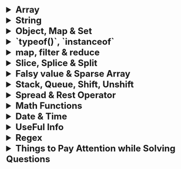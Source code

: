 <details >
 <summary style="font-size: x-large; font-weight: bold">Array</summary>

<details>
 <summary style="font-size: large; font-weight: bold">Looping through an `Array`</summary>

```javascript
const scores = [22, 54, 76, 92, 43, 33];
```
The `for…in` loop is an easier way to loop through arrays as it gives us the key
```javascript
for (i in scores) {
    console.log(scores[i]);
}
```

The `for...of` Loop iterates over iterable objects such as arrays, sets, maps, strings, and so on. 
It has the same syntax as the for...in loop, but instead of getting the key, 
it gets the element itself.
```javascript
for (score of scores) {
    console.log(score);
}
```

```javascript
scores.forEach((score) => {
    console.log(score);
});
```
Output
```
22
54
76
92
43
33
```

Referred Article: https://www.freecodecamp.org/news/how-to-loop-through-an-array-in-javascript-js-iterate-tutorial/

#### Looping Array fixed number of time in React

```jsx
{
    Array(10).fill(null).map((_, index) => <p key={index}>Hello</p>)
}
```

```jsx
{
    [...Array(10)].map((_, index) => <p key={index}>Hello</p>)
}
```

</details >




<details >
 <summary style="font-size: large; font-weight: bold">Initialization & Update 2D Array</summary>

#### ✅✅ Right Way to fill 2D Array
```js
let score = Array(4).fill().map(() => Array(4).fill(0));
```

#### ❌❌ Wrong Way to fill 2D Array
```js
let score = Array(4).fill(Array(4)).map(a => a.fill(0));
```


This is wrong way to initialize an array.

In this case, you're creating an array with 4 elements using Array(4). Then you use fill(Array(4)) to fill each of those elements with the same array reference (which is [0, 0, 0, 0]). This means all elements in the outer array refer to the same inner array. Finally, you use map to apply fill(0) to each inner array. This fills each inner array with zeros.
![img_18.png](img_18.png)

#### ✅ Right way to update 2-D array
![img_14.png](images/img_14.png)

---
</details>




<details >
 <summary style="font-size: large; font-weight: bold">Sort Array (`sort()`)</summary>

![img.png](images/img_12.png)
https://developer.mozilla.org/en-US/docs/Web/JavaScript/Reference/Global_Objects/Array/sort

```js
let nums1 = [1,5,2,9,6];
let nums2 = [1,5,2,9,6];

nums1.sort((a, b) => b - a); //[9, 6, 5, 2, 1]
nums2.sort((a, b) => a - b); //[1, 2, 5, 6, 9]
```

<details >
 <summary style="font-size: medium; font-weight: bold">Alphabetical Sort</summary>

### Alphabetical sort based on one key value
Sorting done here based on `name` key value
![img_13.png](img_13.png)

Other helpful methods: https://dev.to/sanchithasr/how-to-add-modify-and-delete-javascript-object-literal-properties-49cd

---
</details>

---
</details>


<details >
 <summary style="font-size: large; font-weight: bold">`includes()`, `some()`, `every()`, `indexOf()`, `findIndex()` & `find()`</summary>

1. `.includes()` `Array` `String`
```js
const array1 = [1, 2, 3];

console.log(array1.includes(2));
// Expected output: true

const pets = ['cat', 'dog', 'bat'];

console.log(pets.includes('cat'));
// Expected output: true

console.log(pets.includes('at'));
// Expected output: false
```

2. `Array.prototype.some()` `Function`

The some() method of Array instances tests whether at least one element in the array passes the test implemented by the provided function. It returns true if, in the array, it finds an element for which the provided function returns true; otherwise it returns false. It doesn't modify the array.

```js
const array = [1, 2, 3, 4, 5];

// Checks whether an element is even
const even = (element) => element % 2 === 0;

console.log(array.some(even));
// Expected output: true
```


3. `Array.prototype.every()` `Function`

The every() method of Array instances tests whether all elements in the array pass the test implemented by the provided function. It returns a Boolean value.

```js
const isBelowThreshold = (currentValue) => currentValue < 40;

const array1 = [1, 30, 39, 29, 10, 13];

console.log(array1.every(isBelowThreshold));
// Expected output: true
```

4. `.indexOf()` `Array` `String`
```js
const beasts = ['ant', 'bison', 'camel', 'duck', 'bison'];

console.log(beasts.indexOf('bison'));
// Expected output: 1

// Start from index 2
console.log(beasts.indexOf('bison', 2));
// Expected output: 4

console.log(beasts.indexOf('giraffe'));
// Expected output: -1

const paragraph = "I think Ruth's dog is cuter than your dog!";

const searchTerm = 'dog';
const indexOfFirst = paragraph.indexOf(searchTerm);

console.log(`The index of the first "${searchTerm}" is ${indexOfFirst}`);
// Expected output: "The index of the first "dog" is 15"
```

5. `Array.prototype.findIndex()` `Function`

The findIndex() method of Array instances returns the index of the first element in an array that satisfies the provided testing function. If no elements satisfy the testing function, -1 is returned.
```js
const array1 = [5, 12, 8, 130, 44];

const isLargeNumber = (element) => element > 13;

console.log(array1.findIndex(isLargeNumber));
// Expected output: 3
```

6. `Array.prototype.find()` `Function`

The `find()` method of Array instances returns the **first element** in the provided array that satisfies the provided **testing function**. If **no values satisfy** the testing function, **undefined** is returned.
```js
const array1 = [5, 12, 8, 130, 44];

const found = array1.find((element) => element > 10);

console.log(found);
// Expected output: 12
```

---
</details>


<details >
 <summary style="font-size: large; font-weight: bold">`join()` & `concat()`</summary>

1. `Array.prototype.join()`
   The join() method of Array instances creates and returns a new string by concatenating all of the elements in this array, separated by commas or a specified separator string. If the array has only one item, then that item will be returned without using the separator.
```js
const elements = ['Fire', 'Air', 'Water'];

console.log(elements.join());
// Expected output: "Fire,Air,Water"

console.log(elements.join(''));
// Expected output: "FireAirWater"

console.log(elements.join('-'));
// Expected output: "Fire-Air-Water"
```

2. `Array.prototype.concat()`
```js
const array1 = ['a', 'b', 'c'];
const array2 = ['d', 'e', 'f'];
const array3 = array1.concat(array2);

console.log(array3);
// Expected output: Array ["a", "b", "c", "d", "e", "f"]
```

---
</details>


<details >
 <summary style="font-size: large; font-weight: bold">`fill()`, `flat()`, `reverse()`</summary>

1. `Array.prototype.fill()`
The fill() method of Array instances changes all elements within a range of indices in an array to a static value. It returns the modified array.
```js
const array1 = [1, 2, 3, 4];

// Fill with 0 from position 2 until position 4
console.log(array1.fill(0, 2, 4));
// Expected output: Array [1, 2, 0, 0]

// Fill with 5 from position 1
console.log(array1.fill(5, 1));
// Expected output: Array [1, 5, 5, 5]

console.log(array1.fill(6));
// Expected output: Array [6, 6, 6, 6]
```

2. `Array.prototype.flat()`
```js
const arr1 = [0, 1, 2, [3, 4]];

console.log(arr1.flat());
// expected output: Array [0, 1, 2, 3, 4]

const arr2 = [0, 1, [2, [3, [4, 5]]]];

console.log(arr2.flat());
// expected output: Array [0, 1, 2, Array [3, Array [4, 5]]]

console.log(arr2.flat(2));
// expected output: Array [0, 1, 2, 3, Array [4, 5]]

console.log(arr2.flat(Infinity));
// expected output: Array [0, 1, 2, 3, 4, 5]

```

3. `Array.prototype.reverse()`
```js
const array1 = ['one', 'two', 'three'];
console.log('array1:', array1);
// Expected output: "array1:" Array ["one", "two", "three"]

const reversed = array1.reverse();
console.log('reversed:', reversed);
// Expected output: "reversed:" Array ["three", "two", "one"]

// Careful: reverse is destructive -- it changes the original array.
console.log('array1:', array1);
// Expected output: "array1:" Array ["three", "two", "one"]
```

---
</details>


<details >
 <summary style="font-size: large; font-weight: bold">Convert to Array (`Array.from()`)</summary>

The Array.from() static method creates a new, shallow-copied Array instance from an iterable or array-like object.

```js
console.log(Array.from('foo'));
// Expected output: Array ["f", "o", "o"]

console.log(Array.from([1, 2, 3], (x) => x + x));
// Expected output: Array [2, 4, 6]
```

### Map
```js
const map = new Map([
  [1, 2],
  [2, 4],
  [4, 8],
]);
Array.from(map);
// [[1, 2], [2, 4], [4, 8]]

const mapper = new Map([
  ["1", "a"],
  ["2", "b"],
]);
Array.from(mapper.values());
// ['a', 'b'];

Array.from(mapper.keys());
// ['1', '2'];

```

### Set
```js
const set = new Set(["foo", "bar", "baz", "foo"]);
Array.from(set);
// [ "foo", "bar", "baz" ]

```

Note: Spreading a Set has issues when compiled with TypeScript (See issue #8856). It's safer to use `Array.from` above instead.

`const array = [...mySet];`

https://developer.mozilla.org/en-US/docs/Web/JavaScript/Reference/Global_Objects/Array/from

---
</details>


---
</details>






<details >
 <summary style="font-size: x-large; font-weight: bold">String</summary>

1. `String.prototype.charAt()` & `String.prototype.charCodeAt()`
```js
const sentence = 'The quick brown fox jumps over the lazy dog.';

const index = 4;

console.log(
        `Character code ${sentence.charCodeAt(index)} is equal to ${sentence.charAt(
                index,
        )}`,
);
// Expected output: "Character code 113 is equal to q"
```

2. `String.prototype.replace()` & `String.prototype.replaceAll()`

The original string is left unchanged.

```js
const paragraph = "I think Ruth's dog is cuter than your dog!";

console.log(paragraph.replace("Ruth's", 'my'));
// Expected output: "I think my dog is cuter than your dog!"

const regex = /Dog/i;
console.log(paragraph.replace(regex, 'ferret'));
// Expected output: "I think Ruth's ferret is cuter than your dog!"
```

```js
const paragraph = "I think Ruth's dog is cuter than your dog!";

console.log(paragraph.replaceAll('dog', 'monkey'));
// Expected output: "I think Ruth's monkey is cuter than your monkey!"

// Global flag required when calling replaceAll with regex
const regex = /Dog/gi;
console.log(paragraph.replaceAll(regex, 'ferret'));
// Expected output: "I think Ruth's ferret is cuter than your ferret!"
```
#### Global flag `//g` in regex is required while using `replaceAll`

3. `String.prototype.trim()`, `String.prototype.trimEnd()`, `String.prototype.trimStart()`
```js
const greeting = '   Hello world!   ';

console.log(greeting);
// Expected output: "   Hello world!   ";

console.log(greeting.trim());
// Expected output: "Hello world!";

const greeting = '   Hello world!   ';

console.log(greeting);
// Expected output: "   Hello world!   ";

console.log(greeting.trimEnd());
// Expected output: "   Hello world!";

```

4. `String.prototype.toString()` & `String.prototype.valueOf()`
```js
const stringObj = new String('foo');

console.log(stringObj);
// Expected output: String { "foo" }

console.log(stringObj.toString());
// Expected output: "foo"
```
````js
const stringObj = new String('foo');

console.log(stringObj);
// Expected output: String { "foo" }

console.log(stringObj.valueOf());
// Expected output: "foo"
````

5. `String.prototype.toLowerCase()` & `String.prototype.toUpperCase()`
```js
const sentence = 'The quick brown fox jumps over the lazy dog.';

console.log(sentence.toLowerCase());
// Expected output: "the quick brown fox jumps over the lazy dog."
```

---
</details>






<details >
 <summary style="font-size: x-large; font-weight: bold">Object, Map & Set</summary>

1. **Set: The Set object lets you store `unique` values of any type, whether primitive values or object references.**

2. **Map: Any value (both objects and primitive values) may be used as either a key or a value.**

The main common difference between `Map` or `Set` vs `Object` is that **in `Object` insertion order is not maintained**

![img_20.png](img_20.png)
<details >
 <summary style="font-size: large; font-weight: bold">Length</summary>

### 1. Object
```js
var size = Object.keys(myObj).length;
```

### 2. Set
```js
const set1 = new Set();
const object1 = {};

set1.add(42);
set1.add('forty two');
set1.add('forty two');
set1.add(object1);

console.log(set1.size);
// Expected output: 3
```

### 3. Map
```js
const map1 = new Map();

map1.set('a', 'alpha');
map1.set('b', 'beta');
map1.set('g', 'gamma');

console.log(map1.size);
// Expected output: 3
```

---
</details>


<details >
 <summary style="font-size: large; font-weight: bold">Iterate</summary>

### `Object`
We have three object static methods, which are:

1. `Object.keys()`

2. `Object.values()`

3. `Object.entries()`

```javascript
const population = {
  male: 4,
  female: 93,
  others: 10
};

let populationArr = Object.entries(population);

console.log(populationArr);
```

```
[["male", 4], ["female", 93], ["others", 10]]
```

```javascript
for ([key, value] of populationArr){
  console.log(key);
}
```
![img_10.png](img_10.png)

Referred Article: https://www.freecodecamp.org/news/how-to-iterate-over-objects-in-javascript/

### **Always use below strategy to iterate over `Map` & `Set`**

1. `Map`
```js
const map = new Map();

map.set('a', 1);
map.set('b', ['football', 'basketball']);
map.set('c', {
    1: "Apple",
    2: "Orange"
});

for(let [potato, tomato] of Array.from(map.entries())){
   console.log(potato, tomato)
}
```
2. `Set

```js
const set = new Set();

set.add('a');
set.add({
    1: "Apple",
    2: "Orange"
});

for(let [potato, tomato] of Array.from(set.entries())){
   console.log(potato, tomato)
}
```

Here is good example where any other method might fail:
https://www.greatfrontend.com/questions/javascript/data-selection?list=three-months

### `Map`

![img_11.png](img_11.png)

### `Set`
For Set objects there is no key like in Map objects. However, to keep the API similar to the Map object, each entry has the same value for its key and value here, so that an array [value, value] is returned.
```js
const set1 = new Set();
set1.add(42);
set1.add('forty two');

const iterator1 = set1.entries();

for (const entry of iterator1) {
  console.log(entry);
  // Expected output: Array [42, 42]
  // Expected output: Array ["forty two", "forty two"]
}
```
![img_12.png](img_12.png)

---
</details>

<details >
 <summary style="font-size: large; font-weight: bold">`hasOwnProperty()` & `has()`</summary>

The `hasOwnProperty()` method of Object instances returns a boolean indicating whether this object has the specified property as its own property (as opposed to inheriting it).

### Object
```js
const object1 = {};
object1.property1 = 42;

console.log(object1.hasOwnProperty('property1'));
// Expected output: true

console.log(object1.hasOwnProperty('toString'));
// Expected output: false

console.log(object1.hasOwnProperty('hasOwnProperty'));
// Expected output: false
```

### Map
```js
const map1 = new Map();
map1.set('bar', 'foo');

console.log(map1.has('bar'));
// Expected output: true

console.log(map1.has('baz'));
// Expected output: false
```

### Set
```js
const set1 = new Set([1, 2, 3, 4, 5]);

console.log(set1.has(1));
// Expected output: true

console.log(set1.has(6));
// Expected output: false
```

---
</details>


<details >
 <summary style="font-size: large; font-weight: bold">`delete` & `delete()`</summary>

### Object
```js
const Employee = {
  firstname: 'Maria',
  lastname: 'Sanchez',
};

console.log(Employee.firstname);
// Expected output: "Maria"

delete Employee.firstname;

console.log(Employee.firstname);
// Expected output: undefined
```

### Map
```js
const map1 = new Map();
map1.set('bar', 'foo');

console.log(map1.delete('bar'));
// Expected result: true
// True indicates successful removal

console.log(map1.has('bar'));
// Expected result: false
```

### Set
```js
const set1 = new Set();
set1.add({ x: 10, y: 20 }).add({ x: 20, y: 30 });

// Delete any point with `x > 10`.
set1.forEach((point) => {
  if (point.x > 10) {
    set1.delete(point);
  }
});

console.log(set1.size);
// Expected output: 1
```

---
</details>

<details >
 <summary style="font-size: large; font-weight: bold">`set()`, `get()` & `add()`</summary>

### Map
```js
const map1 = new Map();

map1.set('a', 1);
map1.set('b', 2);
map1.set('c', 3);

console.log(map1.get('a'));
// Expected output: 1

map1.set('a', 97);

console.log(map1.get('a'));
// Expected output: 97
```

### Set
```js
const set1 = new Set();

set1.add(42);
set1.add(42);
set1.add(13);

for (const item of set1) {
  console.log(item);
  // Expected output: 42
  // Expected output: 13
}
```

---
</details>

<details >
 <summary style="font-size: large; font-weight: bold">Initialize</summary>

![img_7.png](img_7.png)

![img_8.png](img_8.png)

---
</details>


<details >
 <summary style="font-size: large; font-weight: bold">Sort</summary>

### Alphabetical sort based on one key value
Sorting done here based on `name` key value
![img_13.png](img_13.png)

Other helpful methods: https://dev.to/sanchithasr/how-to-add-modify-and-delete-javascript-object-literal-properties-49cd

---
</details>

Map: https://developer.mozilla.org/en-US/docs/Web/JavaScript/Reference/Global_Objects/Map
<br>
Set: https://developer.mozilla.org/en-US/docs/Web/JavaScript/Reference/Global_Objects/Set/add

![img_19.png](img_19.png)

---
</details>





<details >
 <summary style="font-size: x-large; font-weight: bold">`typeof()`, `instanceof`</summary>

### `typeof()`

In JavaScript, a primitive (primitive value, primitive data type) is data that is not an `object` and has no methods or properties. There are 7 primitive data types:

![img.png](images/img.png)
![img_21.png](img_21.png)
- Most of the time, a primitive value is represented directly at the lowest level of the language implementation.
- All primitive types, except `null` and `undefined`, have their corresponding object wrapper types, which provide useful methods for working with the primitive values. For example, the `Number` object provides methods like `toExponential()`.


```javascript
typeof([])
// "object"

//Check if an object is an array
Array.isArray([])
```

**Everything related to datatype + better way to get all datatype correctly :**
https://www.zhenghao.io/posts/js-data-type

```js
Object.prototype.toString.call({}); // "[object Object]"
Object.prototype.toString.call(1); // "[object Number]"
Object.prototype.toString.call('1'); // "[object String]"
Object.prototype.toString.call(true); // "[object Boolean]"
Object.prototype.toString.call(new String('string')); // "[object String]"
Object.prototype.toString.call(function () {}); // "[object Function]"
Object.prototype.toString.call(null); //"[object Null]"
Object.prototype.toString.call(undefined); //"[object Undefined]"
Object.prototype.toString.call(/123/g); //"[object RegExp]"
Object.prototype.toString.call(new Date()); //"[object Date]"
Object.prototype.toString.call([]); //"[object Array]"
Object.prototype.toString.call(document); //"[object HTMLDocument]"
Object.prototype.toString.call(window); //"[object Window]
```

```js
function getType(obj) {
  const lowerCaseTheFirstLetter = (str) => str[0].toLowerCase() + str.slice(1);
  const type = typeof obj;
  if (type !== 'object') {
    return type;
  }

  return lowerCaseTheFirstLetter(
    Object.prototype.toString.call(obj).replace(/^\[object (\S+)\]$/, '$1')
  );
}

getType([]); // "array"
getType('123'); // "string"
getType(null); // "null"
getType(undefined); // "undefined"
getType(); // "undefined"
getType(function () {}); // "function"
getType(/123/g); // "regExp"
getType(new Date()); // "date"
getType(new Map()); // "map"
getType(new Set()); // "set
```

Referred Article: https://developer.mozilla.org/en-US/docs/Web/JavaScript/Data_structures#bigint_type


### `object`
- Understand that in JavaScript most things are `objects`, and you've probably used objects every time you've touched JavaScript.
- In JavaScript, `objects` are the only mutable values.
- `Functions` are, in fact, also objects with the additional capability of being callable.
```js
const person = {
   name: ["Bob", "Smith"],
   age: 32,
   bio() {
   console.log(`${this.name[0]} ${this.name[1]} is ${this.age} years old.`);
   },
   introduceSelf() {
   console.log(`Hi! I'm ${this.name[0]}.`);
   },
};
```
- An object like this is referred to as an object literal — we've literally written out the object contents as we've come to create it. This is different compared to objects instantiated from classes
- Using object literals is fine when you only need to create one object


```js
function createPerson(name) {
    const obj = {};
    obj.name = name;
    obj.introduceSelf = function () {
        console.log(`Hi! I'm ${this.name}.`);
    };
    return obj;
}

```
- This function creates and returns a new `object` each time we call it. The object will have two members:
  - a property `name`
  - a method `introduceSelf()`.
- We can use `Factory Function`, `Constructor Function` or `Class` for creating objects in much better way

About how functions and objects are related in javascript, consider the following points:

- All non-primitive types are objects in JavaScript.
- All objects directly or indirectly inherit from Object.prototype (unless prototype is changed explicitly using setPrototypeOf).
- All native functions inherit from Function.prototype which inherits from Object.prototype, so it means function indirectly inherits from Object.prototype because functions are treated as objects in JavaScript.
- The reason functions are treated as objects is because they can be passed as parameters to other functions and can be returned from functions i.e. higher order functions(a powerful feature of javascript).
- A function can be called using the () operator because the JavaScript engine knows it is declared using a function keyword and has executable code. So whenever it is called, the JavaScript engine creates a new execution context and set the this binding and then executes the function. None of that happens when you try to call an object instead an error is thrown i.e. "is not a function".

So we can say that not every object is a function because they may have not been declared using the function keyword and not have executable code.

As the function is treated as an object in JavaScript, we can add properties to it, create new objects from it.
A non-function type object cannot be called using () because it does not have executable code and is not declared using the function keyword. Instead, it is declared using new Object() or object notation and contains methods and properties.


More Details:-
- https://developer.mozilla.org/en-US/docs/Learn_web_development/Core/Scripting/Object_basics#introducing_constructors

- https://stackoverflow.com/questions/54861385/is-object-a-function-in-javascript
### `instanceof`
![img_5.png](img_5.png)

You can also use to check whether a variable is `Promise` or not
```js
function isPromise(value) {
  return value instanceof Promise;
}

const myPromise = new Promise(() => {});
console.log(isPromise(myPromise)); // true
console.log(isPromise("hello")); // false
```

https://developer.mozilla.org/en-US/docs/Web/JavaScript/Reference/Operators/instanceof

---
</details>







<details >
 <summary style="font-size: x-large; font-weight: bold">map, filter & reduce</summary>

### `map()`
The map() method of Array instances `CREATES a NEW ARRAY` populated with the results of calling a provided function on every element in the calling array.

![img_1.png](images/img_1.png)

### `filter()`

The filter() method of Array instances creates a `shallow copy of a portion of a given array`, filtered down to just the elements from the given array that pass the test implemented by the provided function.

![img_2.png](images/img_2.png)

### `reduce()`

We use reduce whenever we want to reduce an array to a single value.
This single value can be anything like string, number, array, Object,etc.
![img_3.png](images/img_3.png)

acc: accumulator
curr: current
second param: initial value of `accumulator`

### Example

![img_4.png](images/img_4.png)

![img_5.png](images/img_5.png)

![img_6.png](images/img_6.png)

Referred Video: https://youtu.be/zdp0zrpKzIE?si=B6N_S7e4XUy7SoOd

```js
const getMax = (a, b) => Math.max(a, b);

// callback is invoked for each element in the array starting at index 0
[1, 100].reduce(getMax, 50); // 100
[50].reduce(getMax, 10); // 50

// callback is invoked once for element at index 1
[1, 100].reduce(getMax); // 100

// callback is not invoked
[50].reduce(getMax); // 50
[].reduce(getMax, 1); // 1

[].reduce(getMax); // TypeError
```
https://developer.mozilla.org/en-US/docs/Web/JavaScript/Reference/Global_Objects/Array/reduce

---
</details>







<details >
 <summary style="font-size: x-large; font-weight: bold">Slice, Splice & Split</summary>

### `slice()`

![img_8.png](images/img_8.png)

![img_9.png](images/img_9.png)
https://developer.mozilla.org/en-US/docs/Web/JavaScript/Reference/Global_Objects/Array/slice

https://developer.mozilla.org/en-US/docs/Web/JavaScript/Reference/Global_Objects/String/slice


### `splice()`

### Always execute splice function first then assign because it does not return anything 
![img_10.png](images/img_10.png)
https://developer.mozilla.org/en-US/docs/Web/JavaScript/Reference/Global_Objects/Array/splice

### `split()`

![img_11.png](images/img_11.png)
https://developer.mozilla.org/en-US/docs/Web/JavaScript/Reference/Global_Objects/String/split


### `substring()` v/s `slice()`

The choice between `slice()` and `substring()` in JavaScript depends on your specific use case and requirements. Both methods are used to extract a portion of a string, but they have some differences in behavior:

1. **Parameters**:
    - `slice(startIndex, endIndex)`: Accepts two parameters. `startIndex` is the index at which to begin extraction (inclusive), and `endIndex` is the index at which to end extraction (exclusive).
    - `substring(startIndex, endIndex)`: Also accepts two parameters. `startIndex` is the index at which to begin extraction, and `endIndex` is the index at which to end extraction. However, if `startIndex` is greater than `endIndex`, `substring()` will swap the two arguments.

2. **Negative Indices**:
    - `slice()` allows negative indices, which count from the end of the string. For example, `-1` refers to the last character of the string.
    - `substring()` does not accept negative indices. If negative values are provided, it treats them as if they were `0`.

3. **Mutability**:
    - Both methods do not modify the original string; they return a new string.

4. **Compatibility**:
    - `slice()` is part of the ECMAScript standard and is supported in all modern browsers.
    - `substring()` is also widely supported but may behave differently in some older browsers, particularly with negative indices.

Here are some scenarios where you might choose one over the other:

- If you need to extract a substring based on an index range and you want to support negative indices or if you're working with APIs that return negative indices (e.g., `slice(-3)` to get the last 3 characters), then `slice()` is a better choice.
- If you need to ensure that the start index is less than or equal to the end index, and you don't need to handle negative indices, `substring()` could be more convenient because it automatically swaps the indices if necessary.

In general, both methods are quite similar, and the choice between them often comes down to personal preference or specific requirements of the task at hand.

---
</details>







<details >
 <summary style="font-size: x-large; font-weight: bold">Falsy value & Sparse Array </summary>

### Falsy value
```js
['', 'products', '1'].filter((x) => x);

// Output: ['products', '1']
```

![img_1.png](img_1.png)

**Best practice:**

1. To avoid the pitfalls associated with boolean coercion, 
constructions such as `if (variableName)` should only be used when `variableName` 
is known to be a boolean value. For variables of other types, an explicit comparison
is preferred. For example, `if (variableName > 0)` or `if (variableName != undefined)`.
2. 
```js
// Example without the Boolean function
const value = '';

if (value) {
console.log('It is a TRUTHY value');
} else {
console.log('It is a FALSY value');
}

// Example with the Boolean function
const value = ''

if (Boolean(value)) {
console.log('It is a TRUTHY value');
} else {
console.log('It is a FALSY value');
}
```
Both examples do the same thing. But in the second example, it's explicit 
that you're checking the boolean representation of the given value.


### Truthy

![img.png](img.png)

### Sparse Array

```js
const sparseArr = [1,,0,"",null,undefined]
```

If we just want to skip not defined values in sparse array
then use `Object.hasOwn(sparseArr, index)` like shown in below.

Any other way will skip other values like `null`, `undefined` etc.

![img_6.png](img_6.png)

### `Object.hasOwn()`

The `Object.hasOwn()` static method returns `true` if the specified object has the indicated property as its own property. If the property is inherited, or does not exist, the method returns `false`.

```js
const object1 = {
  prop: 'exists',
};

console.log(Object.hasOwn(object1, 'prop'));
// Expected output: true

console.log(Object.hasOwn(object1, 'toString'));
// Expected output: false

console.log(Object.hasOwn(object1, 'undeclaredPropertyValue'));
// Expected output: false
```

```js
const example = {};
Object.hasOwn(example, "prop"); // false - 'prop' has not been defined

example.prop = "exists";
Object.hasOwn(example, "prop"); // true - 'prop' has been defined

example.prop = null;
Object.hasOwn(example, "prop"); // true - own property exists with value of null

example.prop = undefined;
Object.hasOwn(example, "prop"); // true - own property exists with value of undefined
```
https://developer.mozilla.org/en-US/docs/Web/JavaScript/Reference/Global_Objects/Object/hasOwn

---
</details>







<details >
 <summary style="font-size: x-large; font-weight: bold">Stack, Queue, Shift, Unshift</summary>

- `Push` & `Pop` happens from **END** of the array
- While `Unshift` & `Shift` happens from **BEGINNING** of the array
![img_2.png](img_2.png)
![img_3.png](img_3.png)


### Stack
```js
var stack = [];
stack.push(2);       // stack is now [2]
stack.push(5);       // stack is now [2, 5]
var i = stack.pop(); // stack is now [2]
alert(i);            // displays 5 // displays 2
```

### Queue
```js
var queue = [];
queue.push(2);         // queue is now [2]
queue.push(5);         // queue is now [2, 5]
var i = queue.shift(); // queue is now [5]
alert(i);              // displays 2
```
https://www.codecademy.com/article/creating-queues-using-javascript

---
</details>






<details >
 <summary style="font-size: x-large; font-weight: bold">Spread & Rest Operator</summary>

![img_32.png](img_32.png)

### Spread Operator

1. Combining Array
```js
const arr1 = [1, 2, 3];
const arr2 = [4, 5, 6];
const combined = [...arr1, ...arr2];
console.log("Combined array:", combined); // [1, 2, 3, 4, 5, 6]
```

2. Passing arguments to function
```js
function sum(a, b, c) {
    return a + b + c;
}

const nums = [1, 2, 3];
const result = sum(...nums);
console.log("Result of sum:", result); // 6
```

3. Copying Array
```js
const original = [1, 2, 3];
const copy = [...original];
console.log("Copied array:", copy); // [1, 2, 3]
```

4. Copying & Overriding in Object
```js
const obj1 = { foo: "bar", x: 42 };
const obj2 = { foo: "baz", y: 13 };

const mergedObj = { x: 41, ...obj1, ...obj2, y: 9 }; // { x: 42, foo: "baz", y: 9 }
```

5. Conditionally adding
```js
const isSummer = false;
const fruits = {
  apple: 10,
  banana: 5,
  ...(isSummer ? { watermelon: 30 } : {}),
};
// { apple: 10, banana: 5 }
```


### Rest Operator

While the spread operator expands elements, the rest operator condenses them into a single entity within function parameters or array destructuring. It collects remaining elements into a designated variable, facilitating flexible function definitions and array manipulation.

1. 
```js
const [first, ...rest] = [1, 2, 3, 4, 5];
console.log("First element:", first); // 1
console.log("Rest of the elements:", rest); // [2, 3, 4, 5]
```

2. Handling Variable-Length Function Arguments
```js
function sum(...numbers) {
    return numbers.reduce((total, num) => total + num, 0);
}

console.log("Sum:", sum(1, 2, 3, 4, 5)); // Sum: 15
console.log("Sum:", sum(10, 20)); // Sum: 30
```

The `...numbers` syntax collects all passed arguments into an array named 
`numbers`, enabling flexible function definitions.

---
</details>


<details >
 <summary style="font-size: x-large; font-weight: bold">Math Functions</summary>

https://developer.mozilla.org/en-US/docs/Web/JavaScript/Reference/Global_Objects/Math/abs

1. `Math.abs()`
```js
function difference(a, b) {
  return Math.abs(a - b);
}

console.log(difference(3, 5));
// Expected output: 2

console.log(difference(5, 3));
// Expected output: 2

console.log(difference(1.23456, 7.89012));
// Expected output: 6.6555599999999995
```

2. `Math.ceil()`
```js
console.log(Math.ceil(0.95));
// Expected output: 1

console.log(Math.ceil(4));
// Expected output: 4

console.log(Math.ceil(7.004));
// Expected output: 8

console.log(Math.ceil(-7.004));
// Expected output: -7
```

3. `Math.floor()`
```js
console.log(Math.floor(5.95));
// Expected output: 5

console.log(Math.floor(5.05));
// Expected output: 5

console.log(Math.floor(5));
// Expected output: 5

console.log(Math.floor(-5.05));
// Expected output: -6
```

4. `Math.max()`
```js
console.log(Math.max(1, 3, 2));
// Expected output: 3

console.log(Math.max(-1, -3, -2));
// Expected output: -1

const array1 = [1, 3, 2];

console.log(Math.max(...array1));
// Expected output: 3
```

5. `Math.pow()`
```js
console.log(Math.pow(7, 3));
// Expected output: 343

console.log(Math.pow(4, 0.5));
// Expected output: 2

console.log(Math.pow(7, -2));
// Expected output: 0.02040816326530612
//                  (1/49)

console.log(Math.pow(-7, 0.5));
// Expected output: NaN
```

6. `Math.random()`
```js
function getRandomInt(max) {
  return Math.floor(Math.random() * max);
}

console.log(getRandomInt(3));
// Expected output: 0, 1 or 2

console.log(getRandomInt(1));
// Expected output: 0

console.log(Math.random());
// Expected output: a number from 0 to <1
```

7. `Math.round()`
   The Math.round() static method returns the value of a number rounded to the nearest integer.
```js
console.log(Math.round(0.9));
// Expected output: 1

console.log(Math.round(5.95), Math.round(5.5), Math.round(5.05));
// Expected output: 6 6 5

console.log(Math.round(-5.05), Math.round(-5.5), Math.round(-5.95));
// Expected output: -5 -5 -6
```

8. `Math.sqrt()`
```js
function calcHypotenuse(a, b) {
  return Math.sqrt(a * a + b * b);
}

console.log(calcHypotenuse(3, 4));
// Expected output: 5

console.log(calcHypotenuse(5, 12));
// Expected output: 13

console.log(calcHypotenuse(0, 0));
// Expected output: 0
```

---
</details>





<details >
 <summary style="font-size: x-large; font-weight: bold">Date & Time</summary>

### 1. Create a Date Object

```js
const today = new Date();
const birthday = new Date("December 17, 1995 03:24:00"); // DISCOURAGED: may not work in all runtimes
const birthday2 = new Date("1995-12-17T03:24:00"); // This is standardized and will work reliably
const birthday3 = new Date(1995, 11, 17); // the month is 0-indexed
const birthday4 = new Date(1995, 11, 17, 3, 24, 0);
const birthday5 = new Date(628021800000); // passing epoch timestamp
```

### 2. Formats of toString method return values

```js
const date = new Date("2020-05-12T23:50:21.817Z");
date.toString(); // Tue May 12 2020 18:50:21 GMT-0500 (Central Daylight Time)
date.toDateString(); // Tue May 12 2020
date.toTimeString(); // 18:50:21 GMT-0500 (Central Daylight Time)
date[Symbol.toPrimitive]("string"); // Tue May 12 2020 18:50:21 GMT-0500 (Central Daylight Time)

date.toISOString(); // 2020-05-12T23:50:21.817Z
date.toJSON(); // 2020-05-12T23:50:21.817Z

date.toUTCString(); // Tue, 12 May 2020 23:50:21 GMT

date.toLocaleString(); // 5/12/2020, 6:50:21 PM
date.toLocaleDateString(); // 5/12/2020
date.toLocaleTimeString(); // 6:50:21 PM

```


### 3. To get Date, Month and Year or Time
```js
const date = new Date("2000-01-17T16:45:30");
const [month, day, year] = [
  date.getMonth(),
  date.getDate(),
  date.getFullYear(),
];
// [0, 17, 2000] as month are 0-indexed
const [hour, minutes, seconds] = [
  date.getHours(),
  date.getMinutes(),
  date.getSeconds(),
];
// [16, 45, 30]

```
![img_14.png](img_14.png)


### 4. Calculating elapsed time
```js
// Using Date objects
const start = Date.now();

// The event to time goes here:
doSomethingForALongTime();
const end = Date.now();
const elapsed = end - start; // elapsed time in milliseconds
```

```js
// Using built-in methods
const start = new Date();

// The event to time goes here:
doSomethingForALongTime();
const end = new Date();
const elapsed = end.getTime() - start.getTime(); // elapsed time in milliseconds
```

```js
// To test a function and get back its return
function printElapsedTime(testFn) {
  const startTime = Date.now();
  const result = testFn();
  const endTime = Date.now();

  console.log(`Elapsed time: ${String(endTime - startTime)} milliseconds`);
  return result;
}

const yourFunctionReturn = printElapsedTime(yourFunction);
```

Referred from: https://developer.mozilla.org/en-US/docs/Web/JavaScript/Reference/Global_Objects/Date

![img_15.png](img_15.png)
![img_16.png](img_16.png)


<details >
 <summary style="font-size: medium; font-weight: bold">Flight Booker Example</summary>

![img_17.png](img_17.png)
```jsx
import { useState } from 'react';

const TODAY = formatDate(new Date());
const DAY_IN_SECONDS = 24 * 60 * 60 * 1000;

function formatDate(date) {
  const year = date.getFullYear();
  const month = (date.getMonth() + 1)
    .toString()
    .padStart(2, '0');
  const day = date.getDate().toString().padStart(2, '0');

  return [year, month, day].join('-');
}

export default function App() {
  const [flightOption, setFlightOption] =
    useState('one-way');
  const [departureDate, setDepartureDate] = useState(
    formatDate(new Date(Date.now() + DAY_IN_SECONDS)), // Tomorrow.
  );
  const [returnDate, setReturnDate] =
    useState(departureDate);

  function submitForm(event) {
    event.preventDefault();
    if (flightOption === 'one-way') {
      alert(
        `You have booked a one-way flight on ${departureDate}`,
      );
      return;
    }

    alert(
      `You have booked a return flight, departing on ${departureDate} and returning on ${returnDate}`,
    );
  }

  return (
    <div>
      <form className="flight-booker" onSubmit={submitForm}>
        <select
          value={flightOption}
          onChange={(event) => {
            setFlightOption(event.target.value);
          }}>
          <option value="one-way">One-way flight</option>
          <option value="return">Return flight</option>
        </select>
        <input
          aria-label="Departure date"
          type="date"
          value={departureDate}
          onChange={(event) => {
            setDepartureDate(event.target.value);
          }}
          min={TODAY}
        />
        {flightOption === 'return' && (
          <input
            aria-label="Return date"
            type="date"
            value={returnDate}
            min={departureDate}
            onChange={(event) => {
              setReturnDate(event.target.value);
            }}
          />
        )}
        <button>Book</button>
      </form>
    </div>
  );
}
```

---
</details>

---
</details>


<details >
 <summary style="font-size: x-large; font-weight: bold">UseFul Info</summary>

1. Create MAX & MIN number
```js
let n = Infinity;
let m = -Infinity;
```
```js
console.log(0*Infinity); /* NaN */
console.log(Infinity); /* Infinity */
console.log(Infinity + 1); /* Infinity */
console.log(Math.pow(10, 1000)); /* Infinity */
console.log(Math.log(0)); /* -Infinity */
console.log(1 / Infinity); /* 0 */
console.log(1 / 0); /* Infinity */
```

2. Number formatting is tricky:
   1. `Number()` constructor: converts a value into a number or NaN if not possible. note that this returns `Number(anyFalseyValue)` gives `0`, so we need to differentiate the empty string case from a real `0`.
   2. `Number.IsNaN()`: determine if a value is a number.


3. `toFixed()` &  `parseFloat()`
![img_9.png](img_9.png)
4. **Switch Statement**
```js
const expr = 'Papayas';
switch (expr) {
  case 'Oranges':
    console.log('Oranges are $0.59 a pound.');
    break;
  case 'Mangoes':
  case 'Papayas':
    console.log('Mangoes and papayas are $2.79 a pound.');
    // Expected output: "Mangoes and papayas are $2.79 a pound."
    break;
  default:
    console.log(`Sorry, we are out of ${expr}.`);
}
```

5. `isPlainObject(value)`  Plain Old JavaScript Object (POJO)

Return `true` if value is a plain object, false otherwise (for **arrays**, **functions**, etc).

There are two types of plain objects:
1. Objects without prototypes, created using `Object.create(null)`s.
2. Object defined using literals (e.g. `let a = {}`).

To check for the first case, `Object.getPrototypeOf(value)` will be exactly `null`. To check for the second case, we can use the constructor of its prototype, similar to how we check if an object is an `Array`.

```js
function isPlainObject(value) {
  // For null and undefined.
  if (value == null) {
    return false;
  }

  const prototype = Object.getPrototypeOf(value);
  return prototype === null || prototype === Object.prototype;
}
```
This useful when we want to discard `Set`, `Map`, `Array` etc which are also Object type.


6. **Symbols**
   Symbols in JavaScript are a new primitive data type introduced in ES6 (ECMAScript 2015). They are `unique and immutable identifiers` that is primarily for object property keys to avoid name collisions. These values can be created using Symbol(...) function, and each Symbol value is guaranteed to be unique, even if they have the same key/description. Symbol properties are not enumerable in for...in loops or Object.keys(), making them suitable for creating private/internal object state.

```js
const sym1 = Symbol();
const sym2 = Symbol("foo");
const sym3 = Symbol("foo");
Symbol("foo") === Symbol("foo"); // false
```
https://developer.mozilla.org/en-US/docs/Web/JavaScript/Reference/Global_Objects/Symbol
https://www.greatfrontend.com/questions/quiz/what-are-symbols-used-for

---
</details>




<details >
 <summary style="font-size: x-large; font-weight: bold">Regex</summary>

![img_22.png](img_22.png)

1. Below will just find first match
```js
const regex = /bob/
```

2. Below will find all matches in a string
![img_23.png](img_23.png)

We can add additional `Flags` as per our need
![img_24.png](img_24.png)

![img_25.png](img_25.png)
![img_26.png](img_26.png)
![img_27.png](img_27.png)
![img_29.png](img_29.png)
![img_28.png](img_28.png)

![img_31.png](img_31.png).
![img_30.png](img_30.png)

Reference: https://fireship.io/lessons/regex-cheat-sheet-js/

---
</details>



<details >
 <summary style="font-size: x-large; font-weight: bold">Things to Pay Attention while Solving Questions</summary>

1. Always return `this` in any function **CHAIN** type of question
   1. Good Example 1: [3-short-questions/greatFrontEnd/07-jQuery.css](../../3-short-questions/greatFrontEnd/code.md#07)
   2. Good Example 2: [3-short-questions/general/01](../../3-short-questions/general/code.md#01)
2. Read question properly before solving 
3. While any questions always first think about what you need to return like a `function`, `Promise`, `object` etc. Once you know then just write that first then think about anything else
3. Go thorough given testcase to get hint. Don't keep spending time by reading question again and again

---
</details>

